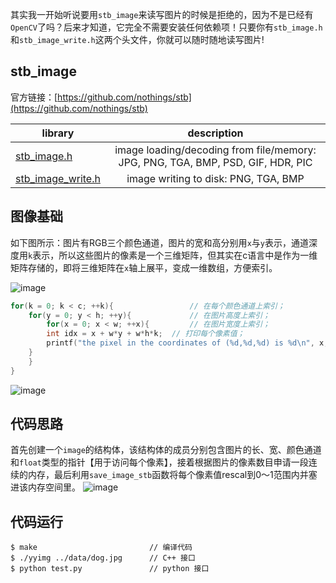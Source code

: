 其实我一开始听说要用`stb_image`来读写图片的时候是拒绝的，因为不是已经有`OpenCV`了吗？后来才知道，它完全不需要安装任何依赖项！只要你有`stb_image.h`和`stb_image_write.h`这两个头文件，你就可以随时随地读写图片!

## stb_image
官方链接：[https://github.com/nothings/stb](https://github.com/nothings/stb)

|library|description|
|---|:---:|
|[stb_image.h](https://github.com/nothings/stb/blob/master/stb_image.h)|image loading/decoding from file/memory: JPG, PNG, TGA, BMP, PSD, GIF, HDR, PIC|
|[stb_image_write.h](https://github.com/nothings/stb/blob/master/stb_image_write.h)|image writing to disk: PNG, TGA, BMP|

## 图像基础
如下图所示：图片有RGB三个颜色通道，图片的宽和高分别用`x`与`y`表示，通道深度用`k`表示，所以这些图片的像素是一个三维矩阵，但其实在c语言中是作为一维矩阵存储的，即将三维矩阵在`x`轴上展平，变成一维数组，方便索引。

![image](https://user-images.githubusercontent.com/30433053/62187369-c18c2200-b39b-11e9-8bdc-35378a9174d7.png)

```c
for(k = 0; k < c; ++k){                 // 在每个颜色通道上索引；
    for(y = 0; y < h; ++y){             // 在图片高度上索引；
        for(x = 0; x < w; ++x){         // 在图片宽度上索引；
	    int idx = x + w*y + w*h*k;  // 打印每个像素值；
	    printf("the pixel in the coordinates of (%d,%d,%d) is %d\n", x,y,k,data[idx]; 
	}
    }
}
```
![image](https://user-images.githubusercontent.com/30433053/62187392-cea91100-b39b-11e9-89b0-7c183d923269.png)



## 代码思路
首先创建一个`image`的结构体，该结构体的成员分别包含图片的长、宽、颜色通道和`float`类型的指针【用于访问每个像素】，接着根据图片的像素数目申请一段连续的内存，最后利用`save_image_stb`函数将每个像素值rescal到0～1范围内并塞进该内存空间里。
![image](https://user-images.githubusercontent.com/30433053/62187338-a8837100-b39b-11e9-8eca-9d8f389f7c46.png)
## 代码运行
```bashrc
$ make                         // 编译代码
$ ./yyimg ../data/dog.jpg      // C++ 接口
$ python test.py               // python 接口
```




